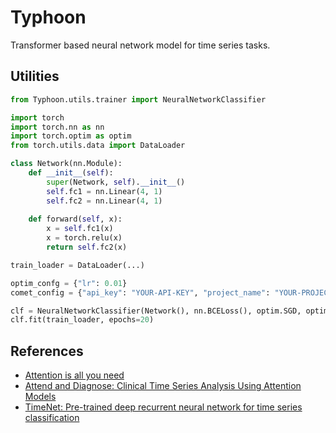 # Typhoon
Transformer based neural network model for time series tasks.

## Utilities

```python
from Typhoon.utils.trainer import NeuralNetworkClassifier

import torch
import torch.nn as nn
import torch.optim as optim
from torch.utils.data import DataLoader

class Network(nn.Module):
    def __init__(self):
        super(Network, self).__init__()
        self.fc1 = nn.Linear(4, 1)
        self.fc2 = nn.Linear(4, 1)
    
    def forward(self, x):
        x = self.fc1(x)
        x = torch.relu(x)
        return self.fc2(x)

train_loader = DataLoader(...)

optim_confg = {"lr": 0.01}
comet_config = {"api_key": "YOUR-API-KEY", "project_name": "YOUR-PROJECT_NAME"}

clf = NeuralNetworkClassifier(Network(), nn.BCELoss(), optim.SGD, optim_confg, comet_config)
clf.fit(train_loader, epochs=20)

```

## References 
* [Attention is all you need](https://arxiv.org/abs/1706.03762)
* [Attend and Diagnose: Clinical Time Series Analysis Using Attention Models](https://arxiv.org/abs/1711.03905)
* [TimeNet: Pre-trained deep recurrent neural network for time series classification](https://arxiv.org/abs/1706.08838)
